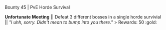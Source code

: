 Bounty 45 | PvE Horde Survival

**Unfortunate Meeting** || Defeat 3 different bosses in a single
horde survivial || *"I uhh, sorry. Didn't mean to bump into you
there."* > Rewards: 50 :gold:
